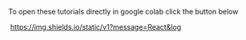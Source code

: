 To open these tutorials directly in google colab click the button below

<a href="https://github.com/gerberlab/MDSINE2_Paper/tree/master/google_colab"><img alt="" src="https://img.shields.io/badge/message=test&style=flat&logo=jupyter"/></a>
https://img.shields.io/static/v1?message=React&log
